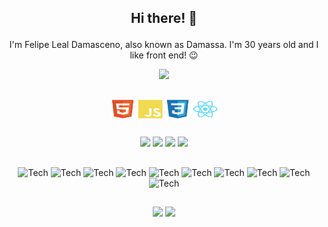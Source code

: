 ## <p align="center">Hi there! 🤘</p>

<div align="center">
  <p>
    I'm Felipe Leal Damasceno, also known as Damassa.
    I'm 30 years old and I like front end! 😉
  </p>
</div>

<div align="center">
  <img height="180em" src="https://github-readme-stats.vercel.app/api?username=damassa&show_icons=true&theme=midnight-purple"/>
</div>

##

<div align="center">
  <img align="center" alt="HTML" height="30" width="40" src="https://raw.githubusercontent.com/devicons/devicon/master/icons/html5/html5-original.svg">
  <img align="center" alt="JS" height="30" width="40" src="https://raw.githubusercontent.com/devicons/devicon/master/icons/javascript/javascript-plain.svg">
  <img align="center" alt="CSS" height="30" width="40" src="https://raw.githubusercontent.com/devicons/devicon/master/icons/css3/css3-original.svg">
  <img align="center" alt="React" height="30" width="40" src="https://raw.githubusercontent.com/devicons/devicon/master/icons/react/react-original.svg">
</div>

##

<div align="center"> 
  <a href="https://instagram.com/damassaa" target="_blank"><img src="https://img.shields.io/badge/-Instagram-%23E4405F?style=for-the-badge&logo=instagram&logoColor=purple" target="_blank"></a>
  <a href = "mailto:felipelealdamasceno@gmail.com"><img src="https://img.shields.io/badge/-Gmail-%23333?style=for-the-badge&logo=gmail&logoColor=white" target="_blank"></a>
  <a href="https://www.linkedin.com/in/damassa/" target="_blank"><img src="https://img.shields.io/badge/-LinkedIn-%230077B5?style=for-the-badge&logo=linkedin&logoColor=white" target="_blank"></a>
  <a href="https://www.facebook.com/damassaa/" target="_blank"><img src="https://img.shields.io/badge/Facebook-1877F2?style=for-the-badge&logo=facebook&logoColor=white" /></a>
</div>
 
 ##
 
<div align="center">
  <img src="https://img.shields.io/badge/express.js-%23404d59.svg?style=for-the-badge&logo=express&logoColor=%2361DAFB" alt="Tech" />
  <img src="https://img.shields.io/badge/GULP-%23CF4647.svg?style=for-the-badge&logo=gulp&logoColor=white" alt="Tech" />
  <img src="https://img.shields.io/badge/JWT-black?style=for-the-badge&logo=JSON%20web%20tokens" alt="Tech" />
  <img src="https://img.shields.io/badge/styled--components-DB7093?style=for-the-badge&logo=styled-components&logoColor=white" alt="Tech" />
  <img src="https://img.shields.io/badge/MUI-%230081CB.svg?style=for-the-badge&logo=material-ui&logoColor=white" alt="Tech" />
  <img src="https://img.shields.io/badge/Visual%20Studio%20Code-0078d7.svg?style=for-the-badge&logo=visual-studio-code&logoColor=white" alt="Tech" />
  <img src="https://img.shields.io/badge/MySQL-00000F?style=for-the-badge&logo=mysql&logoColor=white" alt="Tech" />
  <img src="https://img.shields.io/badge/MongoDB-white?style=for-the-badge&logo=mongodb&logoColor=4EA94B" alt="Tech" />
  <img src="https://img.shields.io/badge/npm-CB3837?style=for-the-badge&logo=npm&logoColor=white" alt="Tech" />
  <img src="https://img.shields.io/badge/Yarn-2C8EBB?style=for-the-badge&logo=yarn&logoColor=white" alt="Tech" />
</div>

##

<div align="center">
  <img src="https://visitor-badge.glitch.me/badge?page_id=page.id&left_color=black&right_color=purple" />
  <img src="https://badges.pufler.dev/years/puf17640" />
</div>
